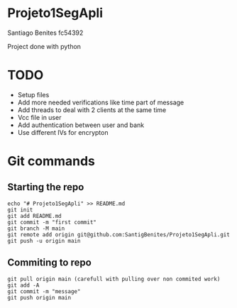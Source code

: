 # Projeto1SegApli

Santiago Benites fc54392

Project done with python

# TODO

- Setup files
- Add more needed verifications like time part of message
- Add threads to deal with 2 clients at the same time
- Vcc file in user
- Add authentication between user and bank
- Use different IVs for encrypton

# Git commands

## Starting the repo
```
echo "# Projeto1SegApli" >> README.md
git init
git add README.md
git commit -m "first commit"
git branch -M main
git remote add origin git@github.com:SantigBenites/Projeto1SegApli.git
git push -u origin main
```

## Commiting to repo

```
git pull origin main (carefull with pulling over non commited work)
git add -A
git commit -m "message"
git push origin main
```
